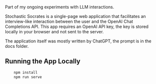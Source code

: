 Part of my ongoing experiments with LLM interactions.

Stochastic Socrates is a single-page web application that facilitates an interview-like interaction 
between the user and the OpenAI Chat Completions API.  This app requires an OpenAI API key, the key is stored
locally in your browser and not sent to the server.  

The application itself was mostly written by ChatGPT, the prompt is in the docs folder.

## Running the App Locally
```bash
    npm install
    npm run serve
```
